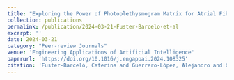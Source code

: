 ```yaml
---
title: "Exploring the Power of Photoplethysmogram Matrix for Atrial Fibrillation Detection with Integrated Explainability"
collection: publications
permalink: /publication/2024-03-21-Fuster-Barcelo-et-al
excerpt: ''
date: 2024-03-21
category: "Peer-review Journals"
venue: 'Engineering Applications of Artificial Intelligence'
paperurl: 'https://doi.org/10.1016/j.engappai.2024.108325'
citation: 'Fuster-Barceló, Caterina and Guerrero-López, Alejandro and Camara, Carmen and Peris-Lopez, Pedro, Exploring the Power of Ppg Matrix for Atrial Fibrillation Detection with Integrated Explainability. Engineering Applications of Artificial Intelligence, Volume 133, Part D, July 2024, 108325.'
---
```

